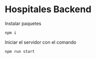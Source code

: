 # Hospitales Backend

Instalar paquetes

```
npm i
```

Iniciar el servidor con el comando 

```
npm run start
```